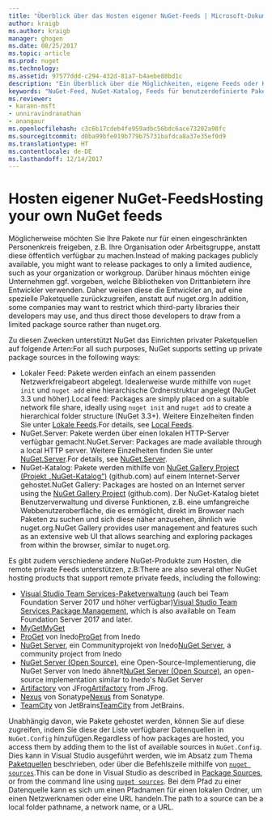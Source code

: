 ```yaml
---
title: "Überblick über das Hosten eigener NuGet-Feeds | Microsoft-Dokumentation"
author: kraigb
ms.author: kraigb
manager: ghogen
ms.date: 08/25/2017
ms.topic: article
ms.prod: nuget
ms.technology: 
ms.assetid: 97577ddd-c294-432d-81a7-b4aebe88bd1c
description: "Ein Überblick über die Möglichkeiten, eigene Feeds oder Kataloge für NuGet-Pakete lokal oder remote zu hosten"
keywords: "NuGet-Feed, NuGet-Katalog, Feeds für benutzerdefinierte Pakete, NuGet.Server"
ms.reviewer:
- karann-msft
- unniravindranathan
- anangaur
ms.openlocfilehash: c3c6b17cdeb4fe959adbc56bdc6ace73202a98fc
ms.sourcegitcommit: d0ba99bfe019b779b75731bafdca8a37e35ef0d9
ms.translationtype: HT
ms.contentlocale: de-DE
ms.lasthandoff: 12/14/2017
---
```

# <a name="hosting-your-own-nuget-feeds"></a><span data-ttu-id="8c9e1-104">Hosten eigener NuGet-Feeds</span><span class="sxs-lookup"><span data-stu-id="8c9e1-104">Hosting your own NuGet feeds</span></span>

<span data-ttu-id="8c9e1-105">Möglicherweise möchten Sie Ihre Pakete nur für einen eingeschränkten Personenkreis freigeben, z.B. Ihre Organisation oder Arbeitsgruppe, anstatt diese öffentlich verfügbar zu machen.</span><span class="sxs-lookup"><span data-stu-id="8c9e1-105">Instead of making packages publicly available, you might want to release packages to only a limited audience, such as your organization or workgroup.</span></span> <span data-ttu-id="8c9e1-106">Darüber hinaus möchten einige Unternehmen ggf. vorgeben, welche Bibliotheken von Drittanbietern ihre Entwickler verwenden. Daher weisen diese die Entwickler an, auf eine spezielle Paketquelle zurückzugreifen, anstatt auf nuget.org.</span><span class="sxs-lookup"><span data-stu-id="8c9e1-106">In addition, some companies may want to restrict which third-party libraries their developers may use, and thus direct those developers to draw from a limited package source rather than nuget.org.</span></span>

<span data-ttu-id="8c9e1-107">Zu diesen Zwecken unterstützt NuGet das Einrichten privater Paketquellen auf folgende Arten:</span><span class="sxs-lookup"><span data-stu-id="8c9e1-107">For all such purposes, NuGet supports setting up private package sources in the following ways:</span></span>

- <span data-ttu-id="8c9e1-108">Lokaler Feed: Pakete werden einfach an einem passenden Netzwerkfreigabeort abgelegt. Idealerweise wurde mithilfe von `nuget init` und `nuget add` eine hierarchische Ordnerstruktur angelegt (NuGet 3.3 und höher).</span><span class="sxs-lookup"><span data-stu-id="8c9e1-108">Local feed: Packages are simply placed on a suitable network file share, ideally using `nuget init` and `nuget add` to create a hierarchical folder structure (NuGet 3.3+).</span></span> <span data-ttu-id="8c9e1-109">Weitere Einzelheiten finden Sie unter [Lokale Feeds](../hosting-packages/local-feeds.md).</span><span class="sxs-lookup"><span data-stu-id="8c9e1-109">For details, see [Local Feeds](../hosting-packages/local-feeds.md).</span></span>
- <span data-ttu-id="8c9e1-110">NuGet.Server: Pakete werden über einen lokalen HTTP-Server verfügbar gemacht.</span><span class="sxs-lookup"><span data-stu-id="8c9e1-110">NuGet.Server: Packages are made available through a local HTTP server.</span></span> <span data-ttu-id="8c9e1-111">Weitere Einzelheiten finden Sie unter [NuGet.Server](../hosting-packages/NuGet-Server.md).</span><span class="sxs-lookup"><span data-stu-id="8c9e1-111">For details, see [NuGet.Server](../hosting-packages/NuGet-Server.md).</span></span>
- <span data-ttu-id="8c9e1-112">NuGet-Katalog: Pakete werden mithilfe von [NuGet Gallery Project (Projekt „NuGet-Katalog“)](https://github.com/NuGet/NuGetGallery#build-and-run-the-gallery-in-arbitrary-number-easy-steps) (github.com) auf einem Internet-Server gehostet.</span><span class="sxs-lookup"><span data-stu-id="8c9e1-112">NuGet Gallery: Packages are hosted on an Internet server using the [NuGet Gallery Project](https://github.com/NuGet/NuGetGallery#build-and-run-the-gallery-in-arbitrary-number-easy-steps) (github.com).</span></span> <span data-ttu-id="8c9e1-113">Der NuGet-Katalog bietet Benutzerverwaltung und diverse Funktionen, z.B. eine umfangreiche Webbenutzeroberfläche, die es ermöglicht, direkt im Browser nach Paketen zu suchen und sich diese näher anzusehen, ähnlich wie nuget.org.</span><span class="sxs-lookup"><span data-stu-id="8c9e1-113">NuGet Gallery provides user management and features such as an extensive web UI that allows searching and exploring packages from within the browser, similar to nuget.org.</span></span>

<span data-ttu-id="8c9e1-114">Es gibt zudem verschiedene andere NuGet-Produkte zum Hosten, die remote private Feeds unterstützen, z.B:</span><span class="sxs-lookup"><span data-stu-id="8c9e1-114">There are also several other NuGet hosting products that support remote private feeds, including the following:</span></span>

- <span data-ttu-id="8c9e1-115">[Visual Studio Team Services-Paketverwaltung](https://www.visualstudio.com/docs/package/nuget/publish) (auch bei Team Foundation Server 2017 und höher verfügbar)</span><span class="sxs-lookup"><span data-stu-id="8c9e1-115">[Visual Studio Team Services Package Management](https://www.visualstudio.com/docs/package/nuget/publish), which is also available on Team Foundation Server 2017 and later.</span></span>
- [<span data-ttu-id="8c9e1-116">MyGet</span><span class="sxs-lookup"><span data-stu-id="8c9e1-116">MyGet</span></span>](http://myget.org)
- <span data-ttu-id="8c9e1-117">[ProGet](http://inedo.com/proget) von Inedo</span><span class="sxs-lookup"><span data-stu-id="8c9e1-117">[ProGet](http://inedo.com/proget) from Inedo</span></span>
- <span data-ttu-id="8c9e1-118">[NuGet Server](http://nugetserver.net/), ein Communityprojekt von Inedo</span><span class="sxs-lookup"><span data-stu-id="8c9e1-118">[NuGet Server](http://nugetserver.net/), a community project from Inedo</span></span>
- <span data-ttu-id="8c9e1-119">[NuGet Server (Open Source)](http://nuget-server.net), eine Open-Source-Implementierung, die NuGet Server von Inedo ähnelt</span><span class="sxs-lookup"><span data-stu-id="8c9e1-119">[NuGet Server (Open Source)](http://nuget-server.net), an open-source implementation similar to Inedo's NuGet Server</span></span>
- <span data-ttu-id="8c9e1-120">[Artifactory](https://www.jfrog.com/artifactory/) von JFrog</span><span class="sxs-lookup"><span data-stu-id="8c9e1-120">[Artifactory](https://www.jfrog.com/artifactory/) from JFrog.</span></span>
- <span data-ttu-id="8c9e1-121">[Nexus](http://www.sonatype.org/nexus/) von Sonatype</span><span class="sxs-lookup"><span data-stu-id="8c9e1-121">[Nexus](http://www.sonatype.org/nexus/) from Sonatype.</span></span>
- <span data-ttu-id="8c9e1-122">[TeamCity](https://www.jetbrains.com/teamcity/) von JetBrains</span><span class="sxs-lookup"><span data-stu-id="8c9e1-122">[TeamCity](https://www.jetbrains.com/teamcity/) from JetBrains.</span></span>

<span data-ttu-id="8c9e1-123">Unabhängig davon, wie Pakete gehostet werden, können Sie auf diese zugreifen, indem Sie diese der Liste verfügbarer Datenquellen in `NuGet.Config` hinzufügen.</span><span class="sxs-lookup"><span data-stu-id="8c9e1-123">Regardless of how packages are hosted, you access them by adding them to the list of available sources in `NuGet.Config`.</span></span> <span data-ttu-id="8c9e1-124">Dies kann in Visual Studio ausgeführt werden, wie im Absatz zum Thema [Paketquellen](../tools/package-manager-ui.md#package-sources) beschrieben, oder über die Befehlszeile mithilfe von [`nuget sources`](../tools/cli-ref-sources.md).</span><span class="sxs-lookup"><span data-stu-id="8c9e1-124">This can be done in Visual Studio as described in [Package Sources](../tools/package-manager-ui.md#package-sources), or from the command line using [`nuget sources`](../tools/cli-ref-sources.md).</span></span> <span data-ttu-id="8c9e1-125">Bei dem Pfad zu einer Datenquelle kann es sich um einen Pfadnamen für einen lokalen Ordner, um einen Netzwerknamen oder eine URL handeln.</span><span class="sxs-lookup"><span data-stu-id="8c9e1-125">The path to a source can be a local folder pathname, a network name, or a URL.</span></span>
